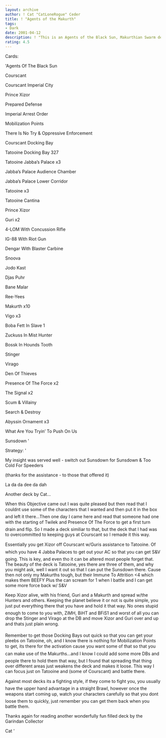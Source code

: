 ```yaml
---
layout: archive
author: ! Cat "CatLoneRogue" Ceder
title: ! "Agents of the Makurth"
tags:
- Dark
date: 2001-04-12
description: ! "This is an Agents of the Black Sun, Makurthian Swarm deck."
rating: 4.5
---
```

Cards: 

'Agents Of The Black Sun

Courscant

Courscant Imperial City

Prince Xizor

Prepared Defense

Imperial Arrest Order

Mobilization Points

There Is No Try & Oppressive Enforcement


Courscant Docking Bay

Tatooine Docking Bay 327

Tatooine Jabba’s Palace x3

Jabba’s Palace Audience Chamber

Jabba’s Palace Lower Corridor

Tatooine x3

Tatooine Cantina


Prince Xizor

Guri x2

4-LOM With Concussion Rifle

IG-88 With Riot Gun

Dengar With Blaster Carbine

Snoova

Jodo Kast

Djas Puhr

Bane Malar

Ree-Yees

Makurth x10

Vigo x3


Boba Fett In Slave 1

Zuckuss In Mist Hunter

Bossk In Hounds Tooth

Stinger

Virago


Den Of Thieves

Presence Of The Force x2

The Signal x2

Scum & Villainy

Search & Destroy

Abyssin Ornament x3

What Are You Tryin’ To Push On Us

Sunsdown '

Strategy: '

My insight was served well - switch out Sunsdown for Sunsdown &  Too Cold For Speeders

(thanks for the assistance - to those that offered it)




La da da dee da dah


Another deck by Cat...


When this Objective came out I was quite pleased but then read that I couldnt use some of the characters that I wanted and then put it in the box and left it there...Then one day I came here and read that someone had one with the starting of Twilek and Presence Of The Force to get a first turn drain and flip. So I made a deck similiar to that, but the deck that I had was to overcommitted to keeping guys at Courscant so I remade it this way.


Essentially you get Xizor off Courscant w/Guris assistance to Tatooine. Of which you have 4 Jabba Palaces to get out your AC so that you can get S&V going. This is key, and even tho it can be altered most people forget that. The beauty of the deck is Tatooine, yes there are three of them, and why you might ask, well I want it out so that I can put the Sunsdown  there. Cause then not only my Makurths tough, but their Immune To Attrition <4 which makes them BEEFY Plus the can scream for 1 when I battle and I can get some more force back w/ S&V


Keep Xizor alive, with his friend, Guri and a Makurth and spread w/the Hunters and others. Keeping the planet believe it or not is quite simple, you just put everything there that you have and hold it that way. No ones stupid enough to come to you with, ZiMH, BiHT and BFiS1 and worst of all you can drop the Stinger and Virago at the DB and move Xizor and Guri over and up and thats just plain wrong.


Remember to get those Docking Bays out quick so that you can get your pleebs on Tatooine, oh, and I know there is nothing for Mobilization Points to get, its there for the activation cause you want some of that so that you can make use of the Makurths...and I know I could add some more DBs and people there to hold them that way, but I found that spreading that thing over different areas just weakens the deck and makes it loose. This way I can focus just on Tatooine and (some of Courscant) and battle there.


Against most decks its a fighting style, if they come to fight you, you usually have the upper hand advantage in a straight Brawl, however once the weapons start coming up, watch your characters carefully so that you dont loose them to quickly, just remember you can get them back when you battle them.



Thanks again for reading another wonderfully fun filled deck by the Garindan Collector



Cat   '